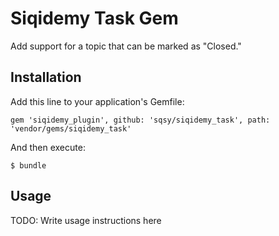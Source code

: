 # Siqidemy Task Gem

Add support for a topic that can be marked as "Closed."

## Installation

Add this line to your application's Gemfile:

    gem 'siqidemy_plugin', github: 'sqsy/siqidemy_task', path: 'vendor/gems/siqidemy_task'

And then execute:

    $ bundle

## Usage

TODO: Write usage instructions here